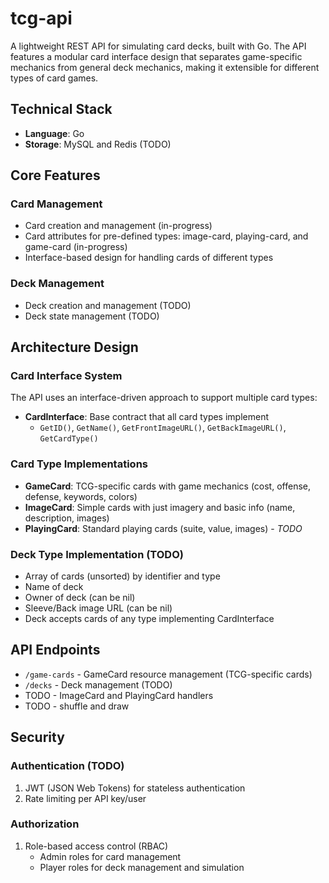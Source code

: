 # tcg-api
A lightweight REST API for simulating card decks, built with Go. The API features a modular card interface design that separates game-specific mechanics from general deck mechanics, making it extensible for different types of card games.

## Technical Stack
- **Language**: Go
- **Storage**: MySQL and Redis (TODO)

## Core Features

### Card Management
- Card creation and management (in-progress)
- Card attributes for pre-defined types: image-card, playing-card, and game-card (in-progress)
- Interface-based design for handling cards of different types

### Deck Management
- Deck creation and management (TODO)
- Deck state management (TODO)

## Architecture Design

### Card Interface System
The API uses an interface-driven approach to support multiple card types:

- **CardInterface**: Base contract that all card types implement
  - `GetID()`, `GetName()`, `GetFrontImageURL()`, `GetBackImageURL()`, `GetCardType()`

### Card Type Implementations
- **GameCard**: TCG-specific cards with game mechanics (cost, offense, defense, keywords, colors)
- **ImageCard**: Simple cards with just imagery and basic info (name, description, images)
- **PlayingCard**: Standard playing cards (suite, value, images) - *TODO*

### Deck Type Implementation (TODO)
- Array of cards (unsorted) by identifier and type
- Name of deck
- Owner of deck (can be nil)
- Sleeve/Back image URL (can be nil)
- Deck accepts cards of any type implementing CardInterface

## API Endpoints
- `/game-cards` - GameCard resource management (TCG-specific cards)
- `/decks` - Deck management (TODO)
- TODO - ImageCard and PlayingCard handlers
- TODO - shuffle and draw

## Security

### Authentication (TODO)
1. JWT (JSON Web Tokens) for stateless authentication
2. Rate limiting per API key/user

### Authorization
1. Role-based access control (RBAC)
   - Admin roles for card management
   - Player roles for deck management and simulation